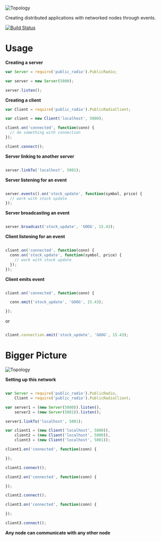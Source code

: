 ![Topology](http://f.cl.ly/items/44350z3u2U0s2g2S3I0M/public_radio_header.png)

Creating distributed applications with networked nodes through events.

[![Build
Status](https://travis-ci.org/bthesorceror/public_radio.png?branch=master)](https://travis-ci.org/bthesorceror/public_radio)

Usage
=====

**Creating a server**

```javascript
var Server = require('public_radio').PublicRadio;

var server = new Server(5000);

server.listen();
```

**Creating a client**

```javascript
var Client = require('public_radio').PublicRadioClient;

var client = new Client('localhost', 5000);

client.on('connected', function(conn) {
  // do something with connection
});

client.connect();
```

**Server linking to another server**

```javascript

server.linkTo('localhost', 5001);

```

**Server listening for an event**

```javascript

server.events().on('stock_update', function(symbol, price) {
  // work with stock update
});

```

**Server broadcasting an event**

```javascript

server.broadcast('stock_update', 'GOOG', 15.43);

```

**Client listening for an event**

```javascript

client.on('connected', function(conn) {
  conn.on('stock_update', function(symbol, price) {
    // work with stock update
  });
});

```

**Client emits event**

```javascript

client.on('connected', function(conn) {

  conn.emit('stock_update', 'GOOG', 15.43);

});

```

or

```javascript

client.connection.emit('stock_update', 'GOOG', 15.43);

```

Bigger Picture
==============

![Topology](http://f.cl.ly/items/3K1X3J0Q1E0p0Z2z230K/public_radio.png)

**Setting up this network**

```javascript

var Server = require('public_radio').PublicRadio,
    Client = require('public_radio').PublicRadioClient;

var server1 = (new Server(5000)).listen(),
    server2 = (new Server(5001)).listen();

server1.linkTo('localhost', 5001);

var client1 = (new Client('localhost', 5000)),
    client2 = (new Client('localhost', 5000)),
    client3 = (new Client('localhost', 5001));

client1.on('connected', function(conn) {

});

client1.connect();

client2.on('connected', function(conn) {

});

client2.connect();

client3.on('connected', function(conn) {

});

client3.connect();

```

**Any node can communicate with any other node**
